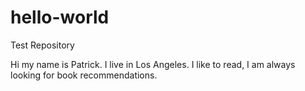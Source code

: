 # hello-world
Test Repository

Hi my name is Patrick. I live in Los Angeles. I like to read, I am always looking for book recommendations.
